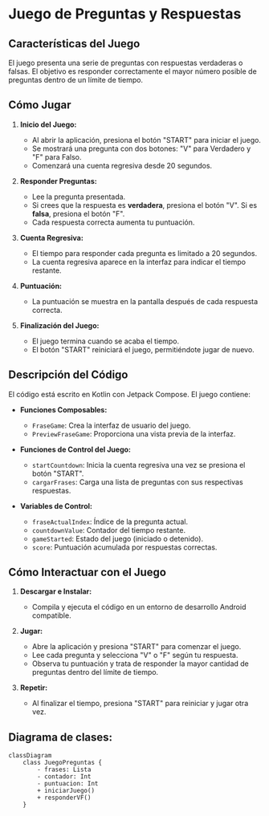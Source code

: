 # Juego de Preguntas y Respuestas

## Características del Juego

El juego presenta una serie de preguntas con respuestas verdaderas o falsas. El objetivo es 
responder correctamente el mayor número posible de preguntas dentro de un límite de tiempo.

## Cómo Jugar

1. **Inicio del Juego:**

    - Al abrir la aplicación, presiona el botón "START" para iniciar el juego.
    - Se mostrará una pregunta con dos botones: "V" para Verdadero y "F" para Falso.
    - Comenzará una cuenta regresiva desde 20 segundos.

2. **Responder Preguntas:**

    - Lee la pregunta presentada.
    - Si crees que la respuesta es **verdadera**, presiona el botón "V". Si es **falsa**, 
      presiona el botón "F".
    - Cada respuesta correcta aumenta tu puntuación.

3. **Cuenta Regresiva:**

    - El tiempo para responder cada pregunta es limitado a 20 segundos.
    - La cuenta regresiva aparece en la interfaz para indicar el tiempo restante.

4. **Puntuación:**

    - La puntuación se muestra en la pantalla después de cada respuesta correcta.

5. **Finalización del Juego:**

    - El juego termina cuando se acaba el tiempo.
    - El botón "START" reiniciará el juego, permitiéndote jugar de nuevo.

## Descripción del Código

El código está escrito en Kotlin con Jetpack Compose. El juego contiene:

- **Funciones Composables:**
    - `FraseGame`: Crea la interfaz de usuario del juego.
    - `PreviewFraseGame`: Proporciona una vista previa de la interfaz.

- **Funciones de Control del Juego:**
    - `startCountdown`: Inicia la cuenta regresiva una vez se presiona el botón "START".
    - `cargarFrases`: Carga una lista de preguntas con sus respectivas respuestas.

- **Variables de Control:**
    - `fraseActualIndex`: Índice de la pregunta actual.
    - `countdownValue`: Contador del tiempo restante.
    - `gameStarted`: Estado del juego (iniciado o detenido).
    - `score`: Puntuación acumulada por respuestas correctas.

## Cómo Interactuar con el Juego

1. **Descargar e Instalar:**
    - Compila y ejecuta el código en un entorno de desarrollo Android compatible.

2. **Jugar:**
    - Abre la aplicación y presiona "START" para comenzar el juego.
    - Lee cada pregunta y selecciona "V" o "F" según tu respuesta.
    - Observa tu puntuación y trata de responder la mayor cantidad de preguntas dentro del límite 
      de tiempo.

3. **Repetir:**
    - Al finalizar el tiempo, presiona "START" para reiniciar y jugar otra vez.


## Diagrama de clases:


```mermaid
classDiagram
    class JuegoPreguntas {
        - frases: Lista
        - contador: Int
        - puntuacion: Int
        + iniciarJuego()
        + responderVF()
    }
```
